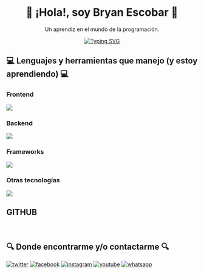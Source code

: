 <h1 align="center">🐺 ¡Hola!, soy Bryan Escobar 🐺</h1>
<p align="center">Un aprendiz en el mundo de la programación.</p>
<p align="center">
<a href="https://git.io/typing-svg"><img src="https://readme-typing-svg.herokuapp.com?font=Ubuntu&weight=800&size=25&duration=3000&pause=1000&color=F70000&center=true&vCenter=true&random=false&width=435&lines=T%C3%A9cnico+en+Sistemas;T%C3%A9cnico+en+Dise%C3%B1o+Grafico;Tecn%C3%B3logo+en+ADSO;Ganoso+de+aprender+%3AD" alt="Typing SVG" /></a>

<br>

<img src="https://media4.giphy.com/media/v1.Y2lkPTc5MGI3NjExMHR4Y2M5YTI4YWs4c2U3bGI2NXNtbmdvYnNjaGR2MzZyenJiNHUwcSZlcD12MV9pbnRlcm5hbF9naWZfYnlfaWQmY3Q9Zw/IgtOuXZ6dnuTu/giphy.webp" alt="">


<h2>💻 Lenguajes y herramientas que manejo (y estoy aprendiendo) 💻</h2>
<h3>Frontend</h3>
</p>
<a href="https://skillicons.dev">
    <img src="https://skillicons.dev/icons?i=css,html&perline=12" />
</a>
<h3>Backend</h3>
<a href="https://skillicons.dev">
    <img src="https://skillicons.dev/icons?i=py,js&perline=12" />
</a>
<h3>Frameworks</h3>
<a href="https://skillicons.dev">
    <img src="https://skillicons.dev/icons?i=bootstrap&perline=12" />
</a>
<h3>Otras tecnologías</h3>
<a href="https://skillicons.dev">
    <img src="https://skillicons.dev/icons?i=ai,ps,git,github&perline=12" />
</a>
<h2>GITHUB</h2>
<div>
    <img style="display: inline-block;" src="https://github-readme-stats.vercel.app/api?username=BryanEscobar638&theme=dark&show_icons=true&hide_border=true&count_private=true" alt="">
    <img style="display: inline-block; vertical-align: top;" src="https://github-readme-stats.vercel.app/api/top-langs/?username=BryanEscobar638&theme=dark&show_icons=true&hide_border=true&layout=compact" alt="">
</div>
<h2>🔍 Donde encontrarme y/o contactarme 🔍</h2>
<p><a target="_blank" href="https://twitter.com/TheWolf6388" style="display: inline-block;"><img src="https://img.shields.io/badge/twitter-x?style=for-the-badge&logo=x&logoColor=white&color=%230f1419" alt="twitter" /></a>
<a target="_blank" href="https://www.facebook.com/bryanandrei.escobarvalencia" style="display: inline-block;"><img src="https://img.shields.io/badge/facebook-logo?style=for-the-badge&logo=facebook&logoColor=white&color=%230866ff" alt="facebook" /></a>
<a target="_blank" href="https://www.instagram.com/thewolf6388/" style="display: inline-block;"><img src="https://img.shields.io/badge/instagram-logo?style=for-the-badge&logo=instagram&logoColor=white&color=%23F35369" alt="instagram" /></a>
<a target="_blank" href="https://www.youtube.com/channel/UCrw1_hGpe4u9a3qQpPU7Ejw" style="display: inline-block;"><img src="https://img.shields.io/badge/youtube-logo?style=for-the-badge&logo=youtube&logoColor=white&color=%23cc0000" alt="youtube" /></a>
<a target="_blank" href="https://wa.me/573224572659?text=Hola!%20vengo%20desde%20tu%20perfil%20de%20github!" style="display: inline-block;"><img src="https://img.shields.io/badge/WhatsApp-25D366?style=for-the-badge&logo=whatsapp&logoColor=white" alt="whatsapp" /></a></p>
